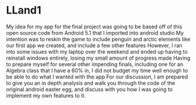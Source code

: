 # LLand1
My idea for my app for the final project was going to be based off of this open source code from Android 5.1 that I imported into android studio
My intention was to reskin the game to include penguin and arctic elements like our first app we created, and include a few other features
However, I ran into some issues with my laptop over the weekend and ended up having to reinstall windows entirely, losing my small amount of progress made
Having to prepare myself for several other impending finals, including one for an Algebra class that I have a 60% in, I did not budget my time well enough to be able to do what I wanted with the app
For our discussion, I am prepared to give you an in depth analysis and walk you through the code of the original android easter egg, and discuss with you how I was going to implement my own features to it.
